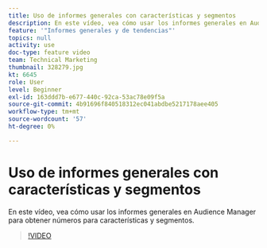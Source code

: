 ```yaml
---
title: Uso de informes generales con características y segmentos
description: En este vídeo, vea cómo usar los informes generales en Audience Manager para obtener números para características y segmentos.
feature: '"Informes generales y de tendencias"'
topics: null
activity: use
doc-type: feature video
team: Technical Marketing
thumbnail: 328279.jpg
kt: 6645
role: User
level: Beginner
exl-id: 163ddd7b-e677-440c-92ca-53ac78e09f5a
source-git-commit: 4b91696f840518312ec041abdbe5217178aee405
workflow-type: tm+mt
source-wordcount: '57'
ht-degree: 0%

---
```


# Uso de informes generales con características y segmentos

En este vídeo, vea cómo usar los informes generales en Audience Manager para obtener números para características y segmentos.

>[!VIDEO](https://video.tv.adobe.com/v/328279/?quality=12&learn=on)
